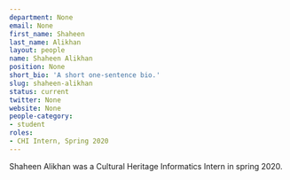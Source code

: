 ```yaml
---
department: None
email: None
first_name: Shaheen
last_name: Alikhan
layout: people
name: Shaheen Alikhan
position: None
short_bio: 'A short one-sentence bio.'
slug: shaheen-alikhan
status: current
twitter: None
website: None
people-category:
- student
roles:
- CHI Intern, Spring 2020
---
```

Shaheen Alikhan was a Cultural Heritage Informatics Intern in spring 2020.
